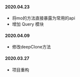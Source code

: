 
#### 2020.04.23
+ 将mo的方法直接暴露为常用的api
+ 增加 Query 模块
#### 2020.04.09
+ 修改deepClone方法

#### 2020.03.27
+ 项目重构
